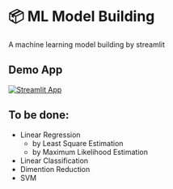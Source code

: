 # 📦 ML Model Building

A machine learning model building by streamlit

## Demo App

[![Streamlit App](https://static.streamlit.io/badges/streamlit_badge_black_white.svg)](https://ml-model-builder-template.streamlit.app/)

## To be done:
- Linear Regression
    - by Least Square Estimation
    - by Maximum Likelihood Estimation
- Linear Classification
- Dimention Reduction
- SVM
